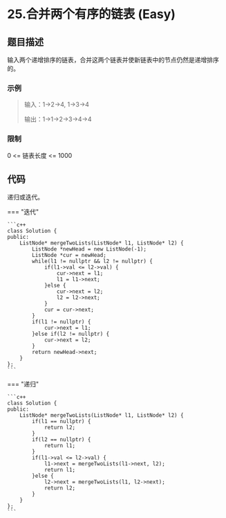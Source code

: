 # 25.合并两个有序的链表 (Easy)

## 题目描述

输入两个递增排序的链表，合并这两个链表并使新链表中的节点仍然是递增排序的。

### 示例

> 输入：1->2->4, 1->3->4
> 
> 输出：1->1->2->3->4->4

### 限制

0 <= 链表长度 <= 1000

## 代码

递归或迭代。

=== "迭代"

    ```c++
    class Solution {
    public:
        ListNode* mergeTwoLists(ListNode* l1, ListNode* l2) {
            ListNode *newHead = new ListNode(-1);
            ListNode *cur = newHead;
            while(l1 != nullptr && l2 != nullptr) {
                if(l1->val <= l2->val) {
                    cur->next = l1;
                    l1 = l1->next;
                }else {
                    cur->next = l2;
                    l2 = l2->next;
                }
                cur = cur->next;
            }
            if(l1 != nullptr) {
                cur->next = l1;
            }else if(l2 != nullptr) {
                cur->next = l2;
            }
            return newHead->next;
        }
    };
    ```
    
=== "递归"

    ```c++
    class Solution {
    public:
        ListNode* mergeTwoLists(ListNode* l1, ListNode* l2) {
            if(l1 == nullptr) {
                return l2;
            }
            if(l2 == nullptr) {
                return l1;
            }
            if(l1->val <= l2->val) {
                l1->next = mergeTwoLists(l1->next, l2);
                return l1;
            }else {
                l2->next = mergeTwoLists(l1, l2->next);
                return l2;
            }
        }
    };
    ```